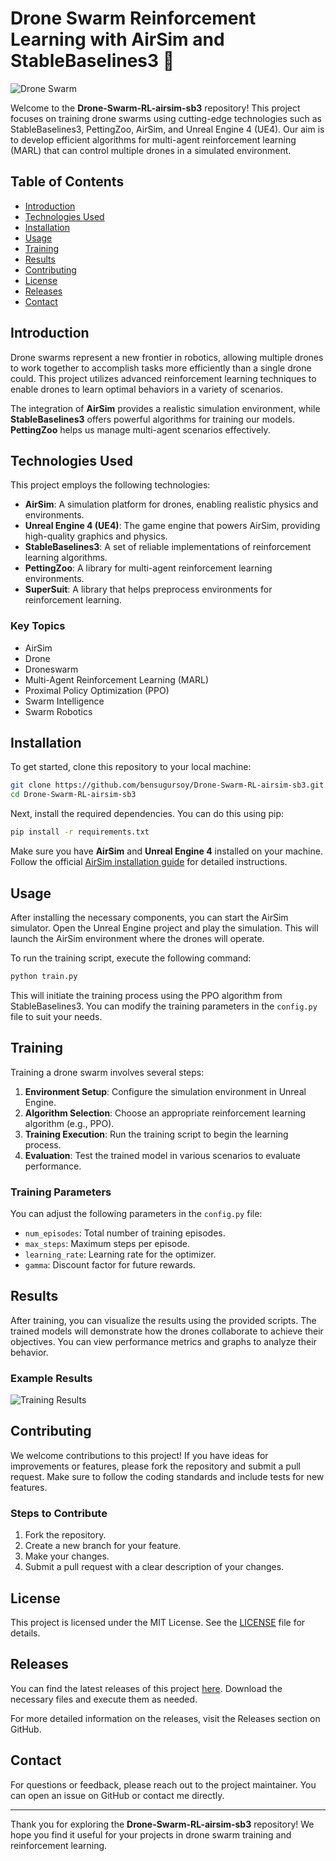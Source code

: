 # Drone Swarm Reinforcement Learning with AirSim and StableBaselines3 🚀

![Drone Swarm](https://example.com/drone-swarm-image.png)

Welcome to the **Drone-Swarm-RL-airsim-sb3** repository! This project focuses on training drone swarms using cutting-edge technologies such as StableBaselines3, PettingZoo, AirSim, and Unreal Engine 4 (UE4). Our aim is to develop efficient algorithms for multi-agent reinforcement learning (MARL) that can control multiple drones in a simulated environment.

## Table of Contents

- [Introduction](#introduction)
- [Technologies Used](#technologies-used)
- [Installation](#installation)
- [Usage](#usage)
- [Training](#training)
- [Results](#results)
- [Contributing](#contributing)
- [License](#license)
- [Releases](#releases)
- [Contact](#contact)

## Introduction

Drone swarms represent a new frontier in robotics, allowing multiple drones to work together to accomplish tasks more efficiently than a single drone could. This project utilizes advanced reinforcement learning techniques to enable drones to learn optimal behaviors in a variety of scenarios. 

The integration of **AirSim** provides a realistic simulation environment, while **StableBaselines3** offers powerful algorithms for training our models. **PettingZoo** helps us manage multi-agent scenarios effectively. 

## Technologies Used

This project employs the following technologies:

- **AirSim**: A simulation platform for drones, enabling realistic physics and environments.
- **Unreal Engine 4 (UE4)**: The game engine that powers AirSim, providing high-quality graphics and physics.
- **StableBaselines3**: A set of reliable implementations of reinforcement learning algorithms.
- **PettingZoo**: A library for multi-agent reinforcement learning environments.
- **SuperSuit**: A library that helps preprocess environments for reinforcement learning.

### Key Topics

- AirSim
- Drone
- Droneswarm
- Multi-Agent Reinforcement Learning (MARL)
- Proximal Policy Optimization (PPO)
- Swarm Intelligence
- Swarm Robotics

## Installation

To get started, clone this repository to your local machine:

```bash
git clone https://github.com/bensugursoy/Drone-Swarm-RL-airsim-sb3.git
cd Drone-Swarm-RL-airsim-sb3
```

Next, install the required dependencies. You can do this using pip:

```bash
pip install -r requirements.txt
```

Make sure you have **AirSim** and **Unreal Engine 4** installed on your machine. Follow the official [AirSim installation guide](https://github.com/microsoft/AirSim/blob/master/docs/install.md) for detailed instructions.

## Usage

After installing the necessary components, you can start the AirSim simulator. Open the Unreal Engine project and play the simulation. This will launch the AirSim environment where the drones will operate.

To run the training script, execute the following command:

```bash
python train.py
```

This will initiate the training process using the PPO algorithm from StableBaselines3. You can modify the training parameters in the `config.py` file to suit your needs.

## Training

Training a drone swarm involves several steps:

1. **Environment Setup**: Configure the simulation environment in Unreal Engine.
2. **Algorithm Selection**: Choose an appropriate reinforcement learning algorithm (e.g., PPO).
3. **Training Execution**: Run the training script to begin the learning process.
4. **Evaluation**: Test the trained model in various scenarios to evaluate performance.

### Training Parameters

You can adjust the following parameters in the `config.py` file:

- `num_episodes`: Total number of training episodes.
- `max_steps`: Maximum steps per episode.
- `learning_rate`: Learning rate for the optimizer.
- `gamma`: Discount factor for future rewards.

## Results

After training, you can visualize the results using the provided scripts. The trained models will demonstrate how the drones collaborate to achieve their objectives. You can view performance metrics and graphs to analyze their behavior.

### Example Results

![Training Results](https://example.com/training-results.png)

## Contributing

We welcome contributions to this project! If you have ideas for improvements or features, please fork the repository and submit a pull request. Make sure to follow the coding standards and include tests for new features.

### Steps to Contribute

1. Fork the repository.
2. Create a new branch for your feature.
3. Make your changes.
4. Submit a pull request with a clear description of your changes.

## License

This project is licensed under the MIT License. See the [LICENSE](LICENSE) file for details.

## Releases

You can find the latest releases of this project [here](https://github.com/bensugursoy/Drone-Swarm-RL-airsim-sb3/releases). Download the necessary files and execute them as needed.

For more detailed information on the releases, visit the Releases section on GitHub.

## Contact

For questions or feedback, please reach out to the project maintainer. You can open an issue on GitHub or contact me directly.

---

Thank you for exploring the **Drone-Swarm-RL-airsim-sb3** repository! We hope you find it useful for your projects in drone swarm training and reinforcement learning.
